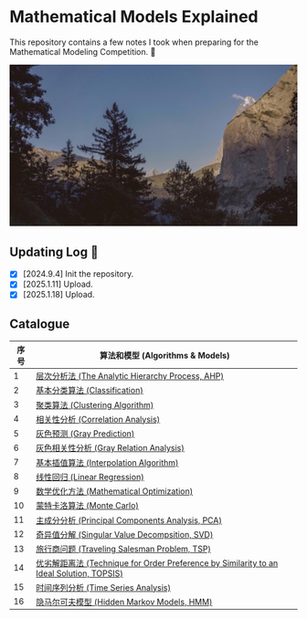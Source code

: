 # Mathematical Models Explained
This repository contains a few notes I took when preparing for the Mathematical Modeling Competition. 🤗

![风景](./Images/README.jpeg "Pink Sky")

## Updating Log 📜
- [x] [2024.9.4] Init the repository.
- [x] [2025.1.11] Upload.
- [x] [2025.1.18] Upload.

## Catalogue

|序号|算法和模型 (Algorithms & Models)|
|---|---|
|1|[层次分析法 (The Analytic Hierarchy Process, AHP)](https://github.com/WilliamWuuu/Mathematical_Models_Explained/tree/main/AHP)|
|2|[基本分类算法 (Classification)](https://github.com/WilliamWuuu/Mathematical_Models_Explained/tree/main/Classification)|
|3|[聚类算法 (Clustering Algorithm)](https://github.com/WilliamWuuu/Mathematical_Models_Explained/tree/main/Clustering)|
|4|[相关性分析 (Correlation Analysis)](https://github.com/WilliamWuuu/Mathematical_Models_Explained/tree/main/CorrelationAnalysis)|
|5|[灰色预测 (Gray Prediction)](https://github.com/WilliamWuuu/Mathematical_Models_Explained/tree/main/GrayPrediction)|
|6|[灰色相关性分析 (Gray Relation Analysis)](https://github.com/WilliamWuuu/Mathematical_Models_Explained/tree/main/GrayRelationAnalysis)|
|7|[基本插值算法 (Interpolation Algorithm)](https://github.com/WilliamWuuu/Mathematical_Models_Explained/tree/main/Interpolation)|
|8|[线性回归 (Linear Regression)](https://github.com/WilliamWuuu/Mathematical_Models_Explained/tree/main/LinearRegression)|
|9|[数学优化方法 (Mathematical Optimization)](https://github.com/WilliamWuuu/Mathematical_Models_Explained/tree/main/MathematicalOptimization)|
|10|[蒙特卡洛算法 (Monte Carlo)](https://github.com/WilliamWuuu/Mathematical_Models_Explained/tree/main/MonteCarlo)|
|11|[主成分分析 (Principal Components Analysis, PCA)](https://github.com/WilliamWuuu/Mathematical_Models_Explained/tree/main/PCA)|
|12|[奇异值分解 (Singular Value Decompsition, SVD)](https://github.com/WilliamWuuu/Mathematical_Models_Explained/tree/main/SVD)|
|13|[旅行商问题 (Traveling Salesman Problem, TSP)](https://github.com/WilliamWuuu/Mathematical_Models_Explained/tree/main/TSP)|
|14|[优劣解距离法 (Technique for Order Preference by Similarity to an Ideal Solution, TOPSIS)](https://github.com/WilliamWuuu/Mathematical_Models_Explained/tree/main/TOPSIS)|
|15|[时间序列分析 (Time Series Analysis)](https://github.com/WilliamWuuu/Mathematical_Models_Explained/tree/main/TimeSeriesAnalysis)|
|16|[隐马尔可夫模型 (Hidden Markov Models, HMM)](https://github.com/WilliamWuuu/Mathematical_Models_Explained/tree/main/HMM)|
